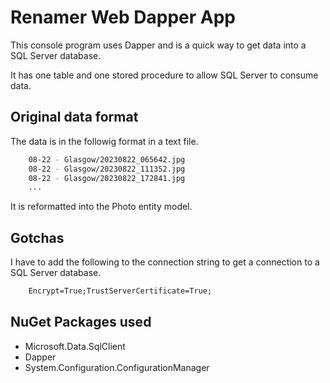 # Renamer Web Dapper App

This console program uses Dapper and is a quick way to get data into a SQL Server database.

It has one table and one stored procedure to allow SQL Server to consume data.

## Original data format

The data is in the followig format in a text file.

```bash
    08-22 - Glasgow/20230822_065642.jpg
    08-22 - Glasgow/20230822_111352.jpg
    08-22 - Glasgow/20230822_172841.jpg
    ...
```

It is reformatted into the Photo entity model.

## Gotchas

I have to add the following to the connection string to get a connection to a SQL Server database.

```xml
    Encrypt=True;TrustServerCertificate=True;
```

## NuGet Packages used

* Microsoft.Data.SqlClient
* Dapper
* System.Configuration.ConfigurationManager
